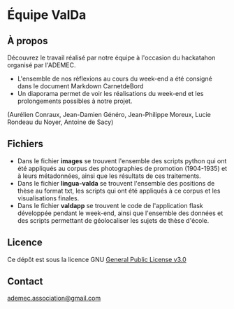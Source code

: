 # Équipe ValDa

## À propos
Découvrez le travail réalisé par notre équipe à l'occasion du hackatahon organisé par l'ADEMEC.

* L'ensemble de nos réflexions au cours du week-end a été consigné dans le document Markdown CarnetdeBord
* Un diaporama permet de voir les réalisations du week-end et les prolongements possibles à notre projet.

(Aurélien Conraux,
Jean-Damien Généro,
Jean-Philippe Moreux,
Lucie Rondeau du Noyer,
Antoine de Sacy)


## Fichiers
* Dans le fichier **images** se trouvent l'ensemble des scripts python qui ont été appliqués au corpus des photographies de promotion (1904-1935) et à leurs métadonnées, ainsi que les résultats de ces traitements. 
* Dans le fichier **lingua-valda** se trouvent l'ensemble des positions de thèse au format txt, les scripts qui ont été appliqués à ce corpus et les visualisations finales.
* Dans le fichier **valdapp** se trouvent le code de l'application flask développée pendant le week-end, ainsi que l'ensemble des données et des scripts permettant de géolocaliser les sujets de thèse d'école.


## Licence
Ce dépôt est sous la licence GNU [General Public License v3.0](https://github.com/ademec/Valda/blob/flask/LICENSE)

## Contact
ademec.association@gmail.com
